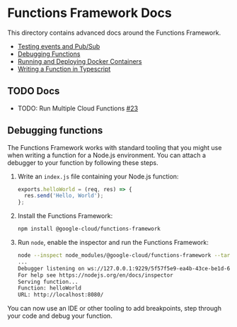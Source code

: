 # Functions Framework Docs

This directory contains advanced docs around the Functions Framework.

- [Testing events and Pub/Sub](events.md)
- [Debugging Functions](debugging.md)
- [Running and Deploying Docker Containers](docker.md)
- [Writing a Function in Typescript](typescript.md)

## TODO Docs

- TODO: Run Multiple Cloud Functions [#23](https://github.com/GoogleCloudPlatform/functions-framework-nodejs/issues/23)

## Debugging functions

The Functions Framework works with standard tooling that you might use when writing a function for a Node.js environment. You can attach a debugger to your function by following these steps.

1. Write an `index.js` file containing your Node.js function:

    ```js
    exports.helloWorld = (req, res) => {
      res.send('Hello, World');
    };
    ```

2. Install the Functions Framework:

    ```sh
    npm install @google-cloud/functions-framework
    ```

3. Run `node`, enable the inspector and run the Functions Framework:

    ```sh
    node --inspect node_modules/@google-cloud/functions-framework --target=helloWorld
    ...
    Debugger listening on ws://127.0.0.1:9229/5f57f5e9-ea4b-43ce-be1d-6e9b838ade4a
    For help see https://nodejs.org/en/docs/inspector
    Serving function...
    Function: helloWorld
    URL: http://localhost:8080/
    ```

You can now use an IDE or other tooling to add breakpoints, step through your code and debug your function.
